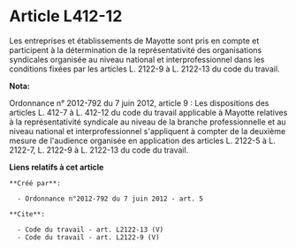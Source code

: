 # Article L412-12

Les entreprises et établissements de Mayotte sont pris en compte et participent à la détermination de la représentativité des
organisations syndicales organisée au niveau national et interprofessionnel dans les conditions fixées par les articles L.
2122-9 à L. 2122-13 du code du travail.

**Nota:**

Ordonnance n° 2012-792 du 7 juin 2012, article 9 : Les dispositions des articles L. 412-7 à L. 412-12 du code du travail
applicable à Mayotte relatives à la représentativité syndicale au niveau de la branche professionnelle et au niveau national
et interprofessionnel s'appliquent à compter de la deuxième mesure de l'audience organisée en application des articles L.
2122-5 à L. 2122-7, L. 2122-9 à L. 2122-13 du code du travail.

**Liens relatifs à cet article**

	**Créé par**:

	  - Ordonnance n°2012-792 du 7 juin 2012 - art. 5

	**Cite**:

	  - Code du travail - art. L2122-13 (V)
	  - Code du travail - art. L2122-9 (V)
